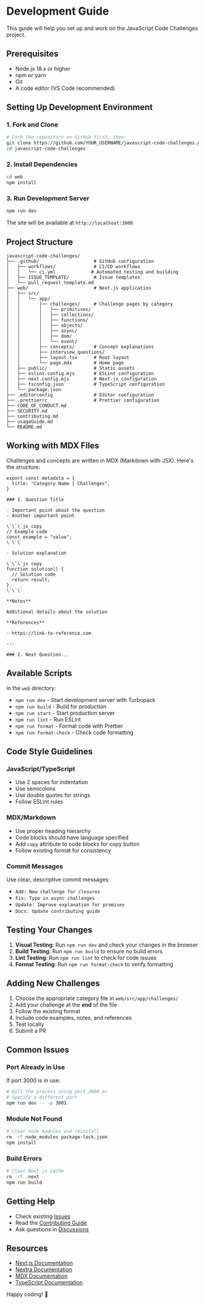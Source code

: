 # Development Guide

This guide will help you set up and work on the JavaScript Code Challenges project.

## Prerequisites

- Node.js 18.x or higher
- npm or yarn
- Git
- A code editor (VS Code recommended)

## Setting Up Development Environment

### 1. Fork and Clone

```bash
# Fork the repository on GitHub first, then:
git clone https://github.com/YOUR_USERNAME/javascript-code-challenges.git
cd javascript-code-challenges
```

### 2. Install Dependencies

```bash
cd web
npm install
```

### 3. Run Development Server

```bash
npm run dev
```

The site will be available at `http://localhost:3000`

## Project Structure

```
javascript-code-challenges/
├── .github/                    # GitHub configuration
│   ├── workflows/              # CI/CD workflows
│   │   └── ci.yml             # Automated testing and building
│   ├── ISSUE_TEMPLATE/         # Issue templates
│   └── pull_request_template.md
├── web/                        # Next.js application
│   ├── src/
│   │   └── app/
│   │       ├── challenges/     # Challenge pages by category
│   │       │   ├── primitives/
│   │       │   ├── collections/
│   │       │   ├── functions/
│   │       │   ├── objects/
│   │       │   ├── async/
│   │       │   ├── dom/
│   │       │   └── event/
│   │       ├── concepts/       # Concept explanations
│   │       ├── interview_questions/
│   │       ├── layout.tsx      # Root layout
│   │       └── page.mdx        # Home page
│   ├── public/                 # Static assets
│   ├── eslint.config.mjs       # ESLint configuration
│   ├── next.config.mjs         # Next.js configuration
│   ├── tsconfig.json           # TypeScript configuration
│   └── package.json
├── .editorconfig               # Editor configuration
├── .prettierrc                 # Prettier configuration
├── CODE_OF_CONDUCT.md
├── SECURITY.md
├── contributing.md
├── usageGuide.md
└── README.md
```

## Working with MDX Files

Challenges and concepts are written in MDX (Markdown with JSX). Here's the structure:

```mdx
export const metadata = {
  title: "Category Name | Challenges",
}

### 1. Question Title

- Important point about the question
- Another important point

\`\`\`js copy
// Example code
const example = "value";
\`\`\`

- Solution explanation

\`\`\`js copy
function solution() {
  // Solution code
  return result;
}
\`\`\`

**Notes**

Additional details about the solution

**References**

- https://link-to-reference.com

---

### 2. Next Question...
```

## Available Scripts

In the `web` directory:

- `npm run dev` - Start development server with Turbopack
- `npm run build` - Build for production
- `npm run start` - Start production server
- `npm run lint` - Run ESLint
- `npm run format` - Format code with Prettier
- `npm run format:check` - Check code formatting

## Code Style Guidelines

### JavaScript/TypeScript

- Use 2 spaces for indentation
- Use semicolons
- Use double quotes for strings
- Follow ESLint rules

### MDX/Markdown

- Use proper heading hierarchy
- Code blocks should have language specified
- Add `copy` attribute to code blocks for copy button
- Follow existing format for consistency

### Commit Messages

Use clear, descriptive commit messages:

- `Add: New challenge for closures`
- `Fix: Typo in async challenges`
- `Update: Improve explanation for promises`
- `Docs: Update contributing guide`

## Testing Your Changes

1. **Visual Testing**: Run `npm run dev` and check your changes in the browser
2. **Build Testing**: Run `npm run build` to ensure no build errors
3. **Lint Testing**: Run `npm run lint` to check for code issues
4. **Format Testing**: Run `npm run format:check` to verify formatting

## Adding New Challenges

1. Choose the appropriate category file in `web/src/app/challenges/`
2. Add your challenge at the **end** of the file
3. Follow the existing format
4. Include code examples, notes, and references
5. Test locally
6. Submit a PR

## Common Issues

### Port Already in Use

If port 3000 is in use:
```bash
# Kill the process using port 3000 or
# Specify a different port
npm run dev -- -p 3001
```

### Module Not Found

```bash
# Clear node_modules and reinstall
rm -rf node_modules package-lock.json
npm install
```

### Build Errors

```bash
# Clear Next.js cache
rm -rf .next
npm run build
```

## Getting Help

- Check existing [Issues](https://github.com/sadanandpai/javascript-code-challenges/issues)
- Read the [Contributing Guide](../contributing.md)
- Ask questions in [Discussions](https://github.com/sadanandpai/javascript-code-challenges/discussions)

## Resources

- [Next.js Documentation](https://nextjs.org/docs)
- [Nextra Documentation](https://nextra.site/)
- [MDX Documentation](https://mdxjs.com/)
- [TypeScript Documentation](https://www.typescriptlang.org/docs/)

Happy coding! 🚀

